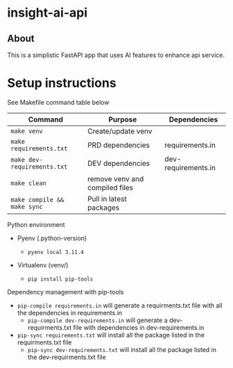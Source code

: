 # insight-ai-api

## About
This is a simplistic FastAPI app that uses AI features to enhance api service.

Setup instructions
=====
See Makefile command table below

| Command                     | Purpose                        | Dependencies        |
|-----------------------------|--------------------------------|---------------------|
| `make venv`                 | Create/update venv             |                     |
| `make requirements.txt`     | PRD dependencies               | requirements.in     |
| `make dev-requirements.txt` | DEV dependencies               | dev-requirements.in |
| `make clean`                | remove venv and compiled files |                     |
| `make compile && make sync` | Pull in latest packages        |                     |


Python environment
- Pyenv (.python-version)
  - `pyenv local 3.11.4`

- Virtualenv (venv/)
  - `pip install pip-tools`

Dependency management with pip-tools
- `pip-compile requirements.in` will generate a requirments.txt file with all the dependencies in requirements.in
  - `pip-compile dev-requirements.in` will generate a dev-requirments.txt file with dependencies in dev-requirements.in
- `pip-sync requirements.txt` will install all the package listed in the requirments.txt file
  - `pip-sync dev-requirements.txt` will install all the package listed in the dev-requirments.txt file
